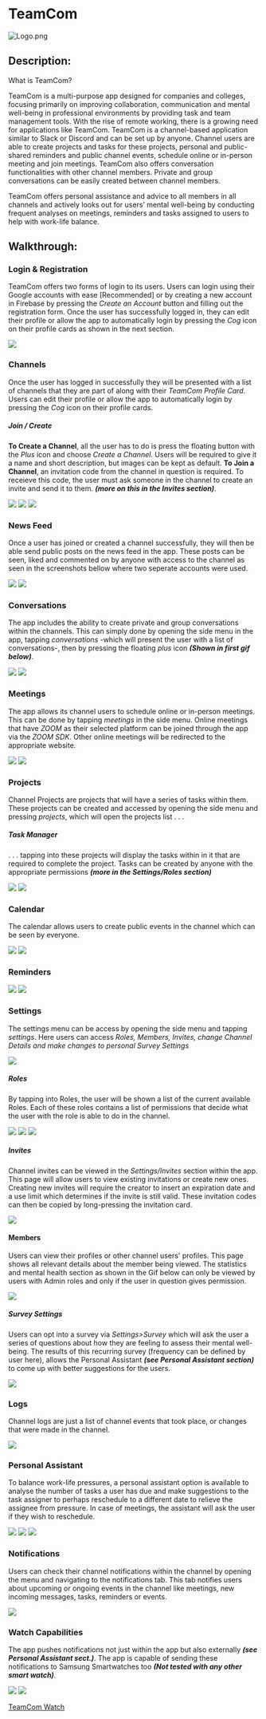 # TeamCom
![Logo.png](https://res.cloudinary.com/dkdptqakb/image/upload/v1617276608/Fourth%20Year%20Project/logo_gif.gif)

## Description:
What is TeamCom?

TeamCom is a multi-purpose app designed for companies and colleges, focusing primarily on improving collaboration, communication and mental well-being in professional environments by providing task and team management tools. 
With the rise of remote working, there is a growing need for applications like TeamCom. TeamCom is a channel-based application similar to Slack or Discord and can be set up by anyone.
Channel users are able to create projects and tasks for these projects, personal and public-shared reminders and public channel events, schedule online or in-person meeting and join meetings. TeamCom also offers conversation functionalities with other channel members. Private and group conversations can be easily created between channel members. 

TeamCom offers personal assistance and advice to all members in all channels and actively looks out for users’ mental well-being by conducting frequent analyses on meetings, reminders and tasks assigned to users to help with work-life balance. 
 
## Walkthrough:
### Login & Registration
TeamCom offers two forms of login to its users. Users can login using their Google accounts with ease [Recommended] or by creating a new account in Firebase by pressing the *Create an Account* button and filling out the registration form. 
Once the user has successfully logged in, they can edit their profile or allow the app to automatically login by pressing the *Cog* icon on their profile cards as shown in the next section.

![](https://res.cloudinary.com/dkdptqakb/image/upload/c_scale,w_280/v1617294929/Fourth%20Year%20Project/item_login.jpg)

### Channels
Once the user has logged in successfully they will be presented with a list of channels that they are part of along with their *TeamCom Profile Card*. Users can edit their profile or allow the app to automatically login by pressing the *Cog* icon on their profile cards.
##### Join / Create
 **To Create a Channel**, all the user has to do is press the floating button with the *Plus* icon and choose *Create a Channel*. Users will be required to give it a name and short description, but images can be kept as default.
 **To Join a Channel**, an invitation code from the channel in question is required. To receieve this code, the user must ask someone in the channel to create an invite and send it to them. ***(more on this in the Invites section)***.
 
![](https://res.cloudinary.com/dkdptqakb/image/upload/c_scale,w_280/v1617294897/Fourth%20Year%20Project/item_channels.jpg) ![](https://res.cloudinary.com/dkdptqakb/image/upload/c_scale,w_280/v1617294894/Fourth%20Year%20Project/item_channel_create.jpg) ![](https://res.cloudinary.com/dkdptqakb/image/upload/c_scale,w_280/v1617294899/Fourth%20Year%20Project/item_channel_join.jpg) 


### News Feed
Once a user has joined or created a channel successfully, they will then be able send public posts on the news feed in the app. These posts can be seen, liked and commented on by anyone with access to the channel as seen in the screenshots bellow where two seperate accounts were used.

![](https://res.cloudinary.com/dkdptqakb/image/upload/c_scale,w_280/v1617294886/Fourth%20Year%20Project/item_post.jpg) ![](https://res.cloudinary.com/dkdptqakb/image/upload/c_scale,w_280/v1617294901/Fourth%20Year%20Project/item_comment.jpg)

### Conversations
The app includes the ability to create private and group conversations within the channels. This can simply done by opening the side menu in the app, tapping *conversations* -which will present the user with a list of conversations-, then by pressing the floating *plus* icon ***(Shown in first gif below)***. 

![](https://res.cloudinary.com/dkdptqakb/image/upload/c_scale,w_280/v1617294923/Fourth%20Year%20Project/item_conversation_create_gif.gif) ![](https://res.cloudinary.com/dkdptqakb/image/upload/c_scale,w_280/v1617294919/Fourth%20Year%20Project/item_conversation_reply_gif.gif)

### Meetings
The app allows its channel users to schedule online or in-person meetings. This can be done by tapping *meetings* in the side menu.
Online meetings that have *ZOOM* as their selected platform can be joined through the app via the *ZOOM SDK*. Other online meetings will be redirected to the appropriate website.

![](https://res.cloudinary.com/dkdptqakb/image/upload/c_scale,w_280/v1617294927/Fourth%20Year%20Project/item_meeting_create_gif.gif) ![](https://res.cloudinary.com/dkdptqakb/image/upload/c_scale,w_280/v1617294891/Fourth%20Year%20Project/item_view_meeting.jpg) 

### Projects 
Channel Projects are projects that will have a series of tasks within them. These projects can be created and accessed by opening the side menu and pressing *projects*, which will open the projects list . . . 
##### Task Manager
. . . tapping into these projects will display the tasks within in it that are required to complete the project. Tasks can be created by anyone with the appropriate permissions ***(more in the Settings/Roles section)***

![](https://res.cloudinary.com/dkdptqakb/image/upload/c_scale,w_280/v1617294924/Fourth%20Year%20Project/item_task_gif.gif) ![](https://res.cloudinary.com/dkdptqakb/image/upload/c_scale,w_280/v1617294901/Fourth%20Year%20Project/item_tasks_change_stage.gif) 

### Calendar
The calendar allows users to create public events in the channel which can be seen by everyone. 

![](https://res.cloudinary.com/dkdptqakb/image/upload/c_scale,w_280/v1617294930/Fourth%20Year%20Project/item_calendar_create.gif) ![](https://res.cloudinary.com/dkdptqakb/image/upload/c_scale,w_280/v1617294928/Fourth%20Year%20Project/item_calendar_view.gif) 

### Reminders


![](https://res.cloudinary.com/dkdptqakb/image/upload/c_scale,w_280/v1617294886/Fourth%20Year%20Project/item_reminders.jpg) ![](https://res.cloudinary.com/dkdptqakb/image/upload/c_scale,w_280/v1617294889/Fourth%20Year%20Project/item_assistant_notification.jpg)

### Settings 
The settings menu can be access by opening the side menu and tapping *settings*. Here users can access *Roles, Members, Invites, change Channel Details and make changes to personal Survey Settings*

![](https://res.cloudinary.com/dkdptqakb/image/upload/c_scale,w_280/v1617294891/Fourth%20Year%20Project/item_settings.jpg)
##### Roles
By tapping into Roles, the user will be shown a list of the current available Roles. Each of these roles contains a list of permissions that decide what the user with the role is able to do in the channel.

![](https://res.cloudinary.com/dkdptqakb/image/upload/c_scale,w_280/v1617294886/Fourth%20Year%20Project/item_roles_2.jpg) ![](https://res.cloudinary.com/dkdptqakb/image/upload/c_scale,w_280/v1617294930/Fourth%20Year%20Project/item_create_roles.jpg) ![](https://res.cloudinary.com/dkdptqakb/image/upload/c_scale,w_280/v1617294885/Fourth%20Year%20Project/item_roles.jpg)

##### Invites
Channel invites can be viewed in the *Settings/Invites* section within the app. This page will allow users to view existing invitations or create new ones. Creating new invites will require the creator to insert an expiration date and a use limit which determines if the invite is still valid. 
These invitation codes can then be copied by long-pressing the invitation card. 

![](https://res.cloudinary.com/dkdptqakb/image/upload/c_scale,w_280/v1617294923/Fourth%20Year%20Project/item_invite_copied.jpg)

#### Members
Users can view their profiles or other channel users' profiles. This page shows all relevant details about the member being viewed. The statistics and mental health section as shown in the Gif below can only be viewed by users with Admin roles and only if the user in question gives permission. 

![](https://res.cloudinary.com/dkdptqakb/image/upload/c_scale,w_280/v1617617220/Fourth%20Year%20Project/item_view_mem_gif.gif) 

##### Survey Settings
Users can opt into a survey via *Settings>Survey* which will ask the user a series of questions about how they are feeling to assess their mental well-being. The results of this recurring survey (frequency can be defined by user here), allows the Personal Assistant ***(see Personal Assistant section)*** to come up with better suggestions for the users.

![](https://res.cloudinary.com/dkdptqakb/image/upload/c_scale,w_280/v1617301212/Fourth%20Year%20Project/item_survey.jpg)


### Logs
Channel logs are just a list of channel events that took place, or changes that were made in the channel.

![](https://res.cloudinary.com/dkdptqakb/image/upload/c_scale,w_280/v1617294887/Fourth%20Year%20Project/item_logs.jpg)


### Personal Assistant
To balance work-life pressures, a personal assistant option is available to analyse the number of tasks a user has due and make suggestions to the task assigner to perhaps reschedule to a different date to relieve the assignee from pressure. In case of meetings, the assistant will ask the user if they wish to reschedule.

![](https://res.cloudinary.com/dkdptqakb/image/upload/c_scale,w_280/v1617294889/Fourth%20Year%20Project/item_assistant_notification.jpg) ![](https://res.cloudinary.com/dkdptqakb/image/upload/c_scale,w_280/v1617301475/Fourth%20Year%20Project/item_assistant_notification_2.jpg) ![](https://res.cloudinary.com/dkdptqakb/image/upload/c_scale,w_280/v1617617078/Fourth%20Year%20Project/item_pa_gif.gif) 


### Notifications
Users can check their channel notifications within the channel by opening the menu and navigating to the notifications tab. This tab notifies users about upcoming or ongoing events in the channel like meetings, new incoming messages, tasks, reminders or events. 

![](https://res.cloudinary.com/dkdptqakb/image/upload/c_scale,w_280/v1617294886/Fourth%20Year%20Project/item_notifications.jpg) 

### Watch Capabilities
The app pushes notifications not just within the app but also externally ***(see Personal Assistant sect.)***. The app is capable of sending these notifications to Samsung Smartwatches too ***(Not tested with any other smart watch)***. 

![](https://res.cloudinary.com/dkdptqakb/image/upload/c_scale,w_280/v1617616776/Fourth%20Year%20Project/watch_convo_notif.jpg) ![](https://res.cloudinary.com/dkdptqakb/image/upload/c_scale,w_170/v1617616777/Fourth%20Year%20Project/watch_meetings_notif.jpg) 


[TeamCom Watch](https://github.com/GergSzla/TeamCom_Watch)